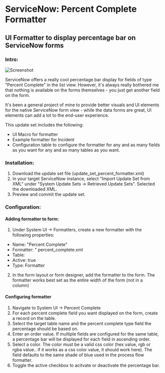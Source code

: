 # ServiceNow: Percent Complete Formatter
## UI Formatter to display percentage bar on ServiceNow forms

### Intro:
![Screenshot](https://raw.githubusercontent.com/dgimmler/servicenow-percent-complete/blob/master/Percentage%20Bars.png)

ServiceNow offers a really cool percentage bar display for fields of type "Percent Complete" in the list view. However, it's always really bothered me that nothing is available on the forms themselves - you just get another field on the form.

It's been a general project of mine to provide better visuals and UI elements for the native ServiceNow form view - while the data forms are great, UI elements can add a lot to the end-user experience.

This update set includes the following:
- UI Macro for formatter
- Example formatter for Incident
- Configuration table to configure the formatter for any and as many fields as you want for any and as many tables as you want. 

### Installation:
1. Download the update set file (update_set_percent_formatter.xml)
2. In your target ServiceNow instance, select "Import Update Set from XML" under "System Update Sets -> Retrieved Update Sets". Selected the downloaded XML.
3. Preview and commit the update set.

### Configuration:

#### Adding formatter to form:
1. Under System UI -> Formatters, create a new formatter with the following properties:
- Name: "Percent Complete"
- Formatter: " percent_complete.xml
- Table: <target table>
- Active: true
- Type: Formatter
  
2. In the form layout or form designer, add the formatter to the form. The formatter works best set as the entire width of the form (not in a column)

#### Configuring formatter
1. Navigate to System UI -> Percent Complete
2. For each percent complete field you want displayed on the form, create a record on the table. 
3. Select the target table name and the percent complete type field the percentage should be based on.
4. Enter an order value. If multiple fields are configured for the same table, a percentage bar will be displayed for each field in ascending order.
5. Select a color. The color must be a valid css color (hex value, rgb or rgba value.. if it works as a css color value, it should work here). The field defaults to the same shade of blue used in the process flow formatter.
6. Toggle the active checkbox to acitvate or deactivate the percentage bar.
